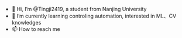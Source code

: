 * 👋 Hi, I’m @Tingji2419, a student from Nanjing University
* 🌱 I’m currently learning controling automation, interested in ML、CV knowledges
* 📫 How to reach me

<!--
**FelicityLam/FelicityLam** is a ✨ _special_ ✨ repository because its `README.md` (this file) appears on your GitHub profile.

Here are some ideas to get you started:

- 🔭 I’m currently working on ...
- 🌱 I’m currently learning ...
- 👯 I’m looking to collaborate on ...
- 🤔 I’m looking for help with ...
- 💬 Ask me about ...
- 📫 How to reach me: ...
- 😄 Pronouns: ...
- ⚡ Fun fact: ...
-->
